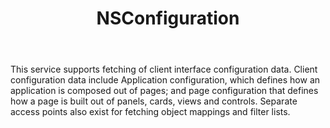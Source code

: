 ﻿---
uid: crmscript_ref_NSConfiguration
title: NSConfiguration
intellisense: Void.NSConfiguration
keywords: NSConfiguration
so.topic: reference
---

This service supports fetching of client interface configuration data. Client configuration data include Application configuration, which defines how an application is composed out of pages; and page configuration that defines how a page is built out of panels, cards, views and controls. <para/> Separate access points also exist for fetching object mappings and filter lists.
